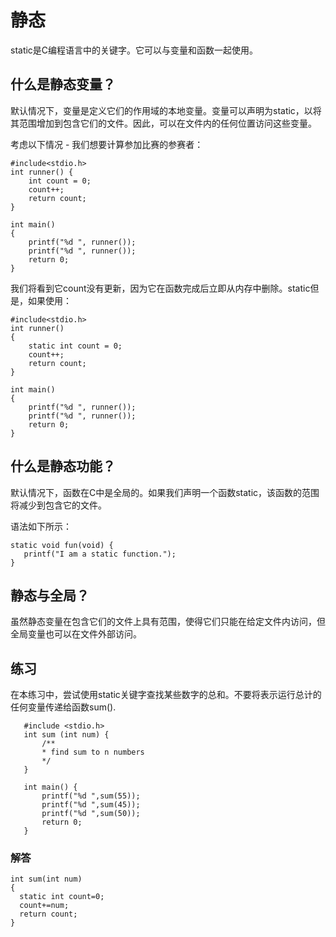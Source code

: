 ﻿# **静态**

static是C编程语言中的关键字。它可以与变量和函数一起使用。

## **什么是静态变量？**

默认情况下，变量是定义它们的作用域的本地变量。变量可以声明为static，以将其范围增加到包含它们的文件。因此，可以在文件内的任何位置访问这些变量。

考虑以下情况 - 我们想要计算参加比赛的参赛者：

```
#include<stdio.h>
int runner() {
    int count = 0;
    count++;
    return count;
}

int main()
{
    printf("%d ", runner());
    printf("%d ", runner());
    return 0;
}
```
我们将看到它count没有更新，因为它在函数完成后立即从内存中删除。static但是，如果使用：

```
#include<stdio.h>
int runner()
{
    static int count = 0;
    count++;
    return count;
}

int main()
{
    printf("%d ", runner());
    printf("%d ", runner());
    return 0;
}
```
## **什么是静态功能？**

默认情况下，函数在C中是全局的。如果我们声明一个函数static，该函数的范围将减少到包含它的文件。

语法如下所示：

```
static void fun(void) {
   printf("I am a static function.");
}
```

## **静态与全局？**

虽然静态变量在包含它们的文件上具有范围，使得它们只能在给定文件内访问，但全局变量也可以在文件外部访问。

## **练习**

在本练习中，尝试使用static关键字查找某些数字的总和。不要将表示运行总计的任何变量传递给函数sum().

```
   #include <stdio.h>
   int sum (int num) {
       /**
       * find sum to n numbers
       */
   }

   int main() {
       printf("%d ",sum(55));
       printf("%d ",sum(45));
       printf("%d ",sum(50));
       return 0;
   }
```

### **解答**

```
int sum(int num)
{
  static int count=0;
  count+=num;
  return count;
}
```
